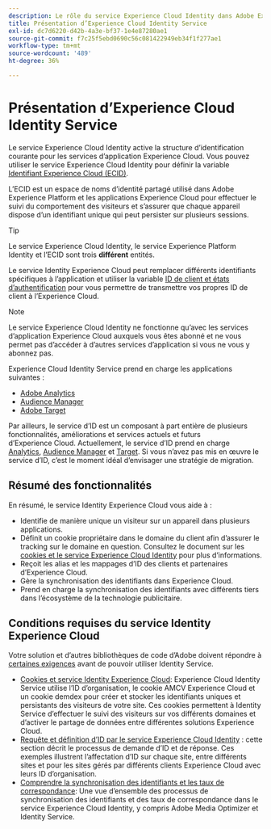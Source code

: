 ```yaml
---
description: Le rôle du service Experience Cloud Identity dans Adobe Experience Cloud.
title: Présentation d’Experience Cloud Identity Service
exl-id: dc7d6220-d42b-4a3e-bf37-1e4e87280ae1
source-git-commit: f7c25f5ebd0690c56c081422949eb34f1f277ae1
workflow-type: tm+mt
source-wordcount: '489'
ht-degree: 36%

---
```


# Présentation d’Experience Cloud Identity Service

Le service Experience Cloud Identity active la structure d’identification courante pour les services d’application Experience Cloud. Vous pouvez utiliser le service Experience Cloud Identity pour définir la variable [Identifiant Experience Cloud (ECID)](https://experienceleague.adobe.com/docs/experience-platform/identity/ecid.html).

L’ECID est un espace de noms d’identité partagé utilisé dans Adobe Experience Platform et les applications Experience Cloud pour effectuer le suivi du comportement des visiteurs et s’assurer que chaque appareil dispose d’un identifiant unique qui peut persister sur plusieurs sessions.

>[!TIP]
>
>Le service Experience Cloud Identity, le service Experience Platform Identity et l’ECID sont trois **différent** entités.

Le service Identity Experience Cloud peut remplacer différents identifiants spécifiques à l’application et utiliser la variable [ID de client et états d’authentification](/help/reference/authenticated-state.md) pour vous permettre de transmettre vos propres ID de client à l’Experience Cloud.

>[!NOTE]
>
>Le service Experience Cloud Identity ne fonctionne qu’avec les services d’application Experience Cloud auxquels vous êtes abonné et ne vous permet pas d’accéder à d’autres services d’application si vous ne vous y abonnez pas.

Experience Cloud Identity Service prend en charge les applications suivantes :

* [Adobe Analytics](https://business.adobe.com/products/analytics/web-analytics.html)
* [Audience Manager](https://business.adobe.com/products/audience-manager/adobe-audience-manager.html)
* [Adobe Target](https://business.adobe.com/products/target/adobe-target.html)

Par ailleurs, le service d’ID est un composant à part entière de plusieurs fonctionnalités, améliorations et services actuels et futurs d’Experience Cloud. Actuellement, le service d’ID prend en charge [Analytics](http://www.adobe.com/fr/marketing-cloud/web-analytics.html), [Audience Manager](http://www.adobe.com/fr/marketing-cloud/data-management-platform.html) et [Target](http://www.adobe.com/fr/marketing-cloud/testing-targeting.html). Si vous n’avez pas mis en œuvre le service d’ID, c’est le moment idéal d’envisager une stratégie de migration.

## Résumé des fonctionnalités

En résumé, le service Identity Experience Cloud vous aide à :

* Identifie de manière unique un visiteur sur un appareil dans plusieurs applications.
* Définit un cookie propriétaire dans le domaine du client afin d’assurer le tracking sur le domaine en question. Consultez le document sur les [cookies et le service Experience Cloud Identity](./cookies.md) pour plus d’informations.
* Reçoit les alias et les mappages d’ID des clients et partenaires d’Experience Cloud.
* Gère la synchronisation des identifiants dans Experience Cloud.
* Prend en charge la synchronisation des identifiants avec différents tiers dans l’écosystème de la technologie publicitaire.

## Conditions requises du service Identity Experience Cloud

Votre solution et d’autres bibliothèques de code d’Adobe doivent répondre à [certaines exigences](/help/reference/requirements.md) avant de pouvoir utiliser Identity Service.

* [Cookies et service Identity Experience Cloud](cookies.md): Experience Cloud Identity Service utilise l’ID d’organisation, le cookie AMCV Experience Cloud et un cookie demdex pour créer et stocker les identifiants uniques et persistants des visiteurs de votre site. Ces cookies permettent à Identity Service d’effectuer le suivi des visiteurs sur vos différents domaines et d’activer le partage de données entre différentes solutions Experience Cloud.
* [Requête et définition d’ID par le service Experience Cloud Identity](id-request.md) : cette section décrit le processus de demande d’ID et de réponse. Ces exemples illustrent l’affectation d’ID sur chaque site, entre différents sites et pour les sites gérés par différents clients Experience Cloud avec leurs ID d’organisation.
* [Comprendre la synchronisation des identifiants et les taux de correspondance](match-rates.md): Une vue d’ensemble des processus de synchronisation des identifiants et des taux de correspondance dans le service Experience Cloud Identity, y compris Adobe Media Optimizer et Identity Service.
